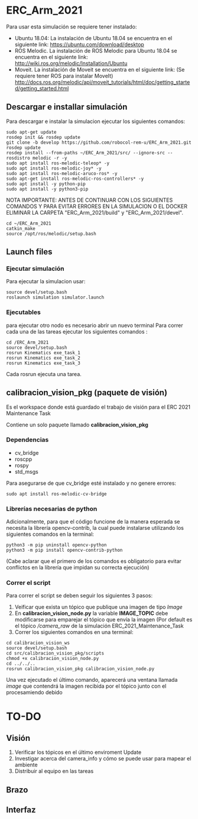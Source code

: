 # ERC_Arm_2021
Para usar esta simulación se requiere tener instalado:
- Ubuntu 18.04:
La instalación de Ubuntu 18.04 se encuentra en el siguiente link:
https://ubuntu.com/download/desktop
- ROS Melodic. 
La instalación de ROS Melodic para Ubuntu 18.04 se encuentra en el siguiente link: 
http://wiki.ros.org/melodic/Installation/Ubuntu
- Moveit. 
La instalación de Moveit se encuentra en el siguiente link: (Se requiere tener ROS para instalar MoveIt) 
http://docs.ros.org/melodic/api/moveit_tutorials/html/doc/getting_started/getting_started.html

## Descargar e installar simulación

Para descargar e instalar la simulacion ejecutar los siguientes comandos:


```console
sudo apt-get update
rosdep init && rosdep update
git clone -b develop https://github.com/robocol-rem-u/ERC_Arm_2021.git
rosdep update
rosdep install --from-paths ~/ERC_Arm_2021/src/ --ignore-src --rosdistro melodic -r -y
sudo apt install ros-melodic-teleop* -y
sudo apt install ros-melodic-joy* -y
sudo apt install ros-melodic-aruco-ros* -y
sudo apt-get install ros-melodic-ros-controllers* -y
sudo apt install -y python-pip
sudo apt install -y python3-pip
```
NOTA IMPORTANTE: ANTES DE CONTINUAR CON LOS SIGUIENTES COMANDOS Y PARA EVITAR ERRORES EN LA SIMULACION O EL DOCKER ELIMINAR LA CARPETA "ERC_Arm_2021/build" y "ERC_Arm_2021/devel".  

```console
cd ~/ERC_Arm_2021
catkin_make
source /opt/ros/melodic/setup.bash
```
## Launch files

### Ejecutar simulación


Para ejecutar la simulacion usar:

```console
source devel/setup.bash
roslaunch simulation simulator.launch
```

### Ejecutables

para ejecutar otro nodo es necesario abrir un nuevo terminal
Para correr cada una de las tareas ejecutar los siguientes comandos :

 ```console
cd /ERC_Arm_2021
source devel/setup.bash
rosrun Kinematics exe_task_1
rosrun Kinematics exe_task_2
rosrun Kinematics exe_task_3
```
Cada rosrun ejecuta una tarea.

## calibracion_vision_pkg (paquete de visión)
Es el workspace donde está guardado el trabajo de visión para el ERC 2021 Maintenance Task

Contiene un solo paquete llamado __calibracion_vision_pkg__

### Dependencias
+ cv_bridge
+ roscpp
+ rospy
+ std_msgs

Para asegurarse de que cv_bridge esté instalado y no genere errores:
```
sudo apt install ros-melodic-cv-bridge
```
### Librerías necesarias de python

Adicionalmente, para que el código funcione de la manera esperada se necesita la librería opencv-contrib, la cual puede instalarse utilizando los siguientes comandos en la terminal:
```
python3 -m pip uninstall opencv-python
python3 -m pip install opencv-contrib-python
```
(Cabe aclarar que el primero de los comandos es obligatorio para evitar conflictos en la librería que impidan su correcta ejecución)

### Correr el script

Para correr el script se deben seguir los siguientes 3 pasos:
1. Veificar que exista un tópico que publique una imagen de tipo _Image_
2. En __calibracion_vision_node.py__ la variable __IMAGE_TOPIC__ debe modificarse para emparejar el tópico que envía la imagen (Por default es el tópico _/camera_raw_ de la simulación ERC_2021_Maintenance_Task
3. Correr los siguientes comandos en una terminal:
```
cd calibracion_vision_ws
source devel/setup.bash
cd src/calibracion_vision_pkg/scripts
chmod +x calibracion_vision_node.py
cd ../../..
rosrun calibracion_vision_pkg calibracion_vision_node.py
```
Una vez ejecutado el último comando, aparecerá una ventana llamada _image_ que contendrá la imagen recibida por el tópico junto con el procesamiendo debido

# TO-DO

## Visión

1. Verificar los tópicos en el último enviroment Update
2. Investigar acerca del camera_info y cómo se puede usar para mapear el ambiente
3. Distribuir al equipo en las tareas

## Brazo

## Interfaz




